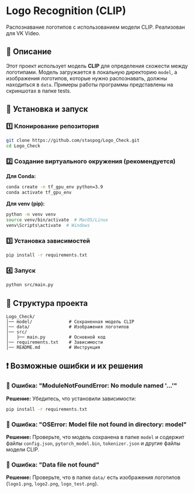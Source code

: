 # Logo Recognition (CLIP)

Распознавание логотипов с использованием модели CLIP. Реализован для VK Video.

## 📌 Описание
Этот проект использует модель **CLIP** для определения схожести между логотипами.
Модель загружается в локальную директорию `model`, а изображения логотипов, которые нужно распознавать, должны находиться в `data`.
Примеры работы программы представлены на скриншотах в папке tests. 

## 🚀 Установка и запуск
### 1️⃣ Клонирование репозитория
```sh
git clone https://github.com/staspog/Logo_Check.git
cd Logo_Check
```

### 2️⃣ Создание виртуального окружения (рекомендуется)
**Для Conda:**
```sh
conda create -n tf_gpu_env python=3.9
conda activate tf_gpu_env
```
**Для venv (pip):**
```sh
python -m venv venv
source venv/bin/activate  # MacOS/Linux
venv\Scripts\activate  # Windows
```

### 3️⃣ Установка зависимостей
```sh
pip install -r requirements.txt
```

### 4️⃣ Запуск
```sh
python src/main.py
```

## 📂 Структура проекта
```
Logo_Check/
│── model/              # Сохраненная модель CLIP
│── data/               # Изображения логотипов
│── src/
│   ├── main.py         # Основной код
│── requirements.txt    # Зависимости
│── README.md           # Инструкция
```

## ❗ Возможные ошибки и их решения
### 🔹 Ошибка: "ModuleNotFoundError: No module named '...'"
**Решение:** Убедитесь, что установили зависимости:
```sh
pip install -r requirements.txt
```

### 🔹 Ошибка: "OSError: Model file not found in directory: model"
**Решение:** Проверьте, что модель сохранена в папке `model` и содержит файлы `config.json`, `pytorch_model.bin`, `tokenizer.json` и другие файлы модели CLIP.

### 🔹 Ошибка: "Data file not found"
**Решение:** Проверьте, что в папке `data/` есть изображения логотипов (`logo1.png`, `logo2.png`, `logo_test.png`).
